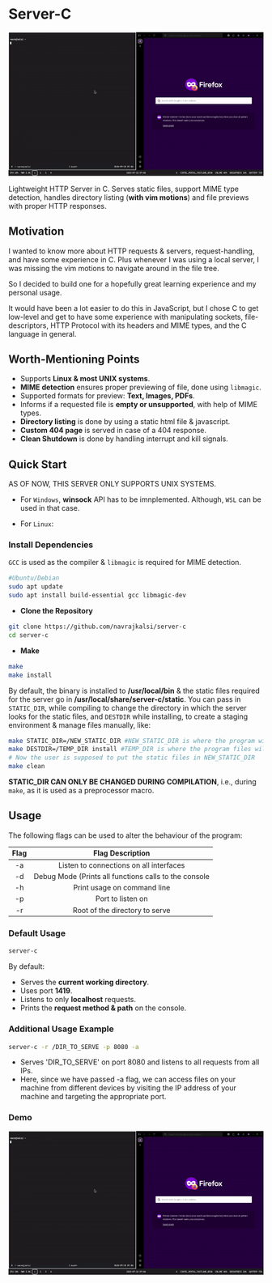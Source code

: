 # Server-C

![Server Demo](./media/demo.gif)

Lightweight HTTP Server in C.
Serves static files, support MIME type detection, handles directory listing (__with vim motions__) and file previews with proper HTTP responses.

## Motivation

I wanted to know more about HTTP requests & servers, request-handling, and have some experience in C.
Plus whenever I was using a local server, I was missing the vim motions to navigate around in the file tree.

So I decided to build one for a hopefully great learning experience and my personal usage.

It would have been a lot easier to do this in JavaScript, but I chose C to get low-level and
get to have some experience with manipulating sockets, file-descriptors, HTTP Protocol with its headers
and MIME types, and the C language in general.

## Worth-Mentioning Points
* Supports __Linux & most UNIX systems__.
* __MIME detection__ ensures proper previewing of file, done using `libmagic`.
* Supported formats for preview: __Text, Images, PDFs__.
* Informs if a requested file is __empty or unsupported__, with help of MIME types.
* __Directory listing__ is done by using a static html file & javascript.
* __Custom 404 page__ is served in case of a 404 response.
* __Clean Shutdown__ is done by handling interrupt and kill signals.

## Quick Start

AS OF NOW, THIS SERVER ONLY SUPPORTS UNIX SYSTEMS.

* For `Windows`, __winsock__ API has to be imnplemented. Although, `WSL` can be used in that case.

* For `Linux`:

### Install Dependencies

`GCC` is used as the compiler & `libmagic` is required for MIME detection.
```bash
#Ubuntu/Debian
sudo apt update
sudo apt install build-essential gcc libmagic-dev
```

* __Clone the Repository__
``` bash
git clone https://github.com/navrajkalsi/server-c
cd server-c
```
* __Make__
```bash
make
make install
```
By default, the binary is installed to __/usr/local/bin__ & the static files required for the
server go in __/usr/local/share/server-c/static__.
You can pass in `STATIC_DIR`, while compiling to change the directory in which the server looks for the static files,
 and `DESTDIR` while installing, to create a staging environment & manage files manually, like:
```bash
make STATIC_DIR=/NEW_STATIC_DIR #NEW_STATIC_DIR is where the program will look for the static files
make DESTDIR=/TEMP_DIR install #TEMP_DIR is where the program files will be installed now (binary & static files)
# Now the user is supposed to put the static files in NEW_STATIC_DIR
make clean
```
__STATIC_DIR CAN ONLY BE CHANGED DURING COMPILATION__, i.e., during `make`, as it is used as a preprocessor macro.

## Usage

The following flags can be used to alter the behaviour of the program:

| __Flag__ | __Flag Description__|
|:----:|:---------------:|
|-a| Listen to connections on all interfaces |
|-d| Debug Mode (Prints all functions calls to the console |
|-h| Print usage on command line |
|-p| Port to listen on |
|-r| Root of the directory to serve |

### Default Usage
```bash
server-c
```
By default:
* Serves the __current working directory__.
* Uses port __1419__.
* Listens to only __localhost__ requests.
* Prints the __request method & path__ on the console.

### Additional Usage Example
```bash
server-c -r /DIR_TO_SERVE -p 8080 -a
```
* Serves 'DIR_TO_SERVE' on port 8080 and listens to all requests from all IPs.
* Here, since we have passed -a flag, we can access files on your machine from different devices by visiting the IP address of your machine and targeting the appropriate port.

### Demo
![Server Demo](./media/demo.gif)

